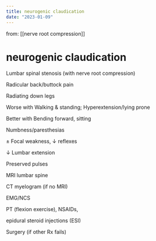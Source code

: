 ```yaml
---
title: neurogenic claudication
date: "2023-01-09"
---
```


 from: [[nerve root compression]]
# neurogenic claudication


Lumbar spinal stenosis (with nerve root compression)

Radicular back/buttock pain

Radiating down legs

Worse with Walking & standing; Hyperextension/lying prone

Better with Bending forward, sitting

Numbness/paresthesias

± Focal weakness, ↓ reflexes

↓ Lumbar extension

Preserved pulses

MRI lumbar spine

CT myelogram (if no MRI)

EMG/NCS

PT (flexion exercise), NSAIDs,

epidural steroid injections (ESI)

Surgery (if other Rx fails)
